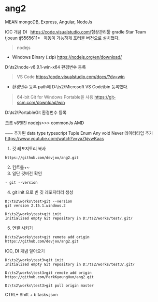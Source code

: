 # ang2

MEAN
mongoDB, Express, Angular, NodeJs

IOC 개념 DI
​
​
https://code.visualstudio.com/
​
형상관리툴​
gradle
Star Team
​
tjoeun
tj5565611*
​
​
이동이 가능하게 포터블 버전으로 설치했다.

> nodejs
- Windows Binary (.zip)
https://nodejs.org/en/download/

D:\ts2\node-v8.9.1-win-x64 환경변수 등록

> VS Code
https://code.visualstudio.com/docs/?dv=win
- 환경변수 등록 path에 D:\ts2\Microsoft VS Code\bin 등록했다.

> 64-bit Git for Windows Portable을 사용
https://git-scm.com/download/win

D:\ts2\PortableGit 환경변수 등록



크롬 v8엔진 nodejs>>>
commonJs 
AMD


---- 추가된 data type  typescript
Tuple Enum Any void Never 데이터타입 추가
https://www.youtube.com/watch?v=yaZkjvwKaas


1. 깃 레포지토리 복사 
```
https://github.com/devjoo/ang2.git
```
2. 컨트롤+~
3. 일단 깃버전 확인 
```
- git --version
```
4. git init 으로 빈 깃 레포지터리 생성
```
D:\ts2\works\test>git --version
git version 2.15.1.windows.2

D:\ts2\works\test>git init
Initialized empty Git repository in D:/ts2/works/test/.git/
```
5. 연결 시키기
```
D:\ts2\works\test>git remote add origin https://github.com/devjoo/ang2.git
```

IOC, DI 개념 알아오기


```
D:\ts2\works\test3>git init
Initialized empty Git repository in D:/ts2/works/test3/.git/

D:\ts2\works\test3>git remote add origin https://github.com/ParkKyoungHun/ang2.git

D:\ts2\works\test3>git pull origin master
```

CTRL+ Shift + b
tasks.json 
